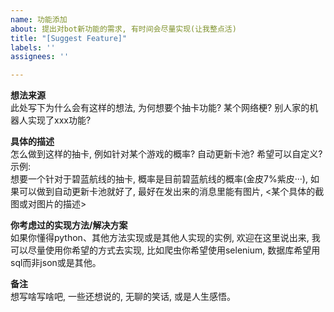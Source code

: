 ```yaml
---
name: 功能添加
about: 提出对bot新功能的需求, 有时间会尽量实现(让我整点活)
title: "[Suggest Feature]"
labels: ''
assignees: ''

---
```


**想法来源**  
此处写下为什么会有这样的想法, 为何想要个抽卡功能? 某个网络梗? 别人家的机器人实现了xxx功能?

**具体的描述**  
怎么做到这样的抽卡, 例如针对某个游戏的概率? 自动更新卡池? 希望可以自定义?  
示例:  
想要一个针对于碧蓝航线的抽卡, 概率是目前碧蓝航线的概率(金皮7%紫皮···), 如果可以做到自动更新卡池就好了, 最好在发出来的消息里能有图片, <某个具体的截图或对图片的描述>

**你考虑过的实现方法/解决方案**  
如果你懂得python、其他方法实现或是其他人实现的实例, 欢迎在这里说出来, 我可以尽量使用你希望的方式去实现, 比如爬虫你希望使用selenium, 数据库希望用sql而非json或是其他。

**备注**  
想写啥写啥吧, 一些还想说的, 无聊的笑话, 或是人生感悟。
